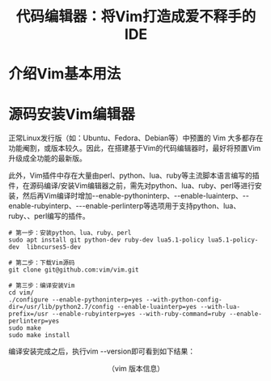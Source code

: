 <h1 align="center">代码编辑器：将Vim打造成爱不释手的IDE</h1>

# 介绍Vim基本用法

# 源码安装Vim编辑器
正常Linux发行版（如：Ubuntu、Fedora、Debian等）中预置的 Vim 大多都存在功能阉割，或版本较久。因此，在搭建基于Vim的代码编辑器时，最好将预置Vim升级成全功能的最新版。

此外，Vim插件中存在大量由perl、python、lua、ruby等主流脚本语言编写的插件，在源码编译/安装Vim编辑器之前，需先对python、lua、ruby、perl等进行安装，然后再Vim编译时增加--enable-pythoninterp、--enable-luainterp、--enable-rubyinterp、---enable-perlinterp等选项用于支持python、lua、ruby、、perl编写的插件。

```
# 第一步：安装python、lua、ruby、perl
sudo apt install git python-dev ruby-dev lua5.1-policy lua5.1-policy-dev  libncurses5-dev

# 第二步：下载Vim源码
git clone git@github.com:vim/vim.git

# 第三步：编译安装Vim
cd vim/
./configure --enable-pythoninterp=yes --with-python-config-dir=/usr/lib/python2.7/config --enable-luainterp=yes --with-lua-prefix=/usr --enable-rubyinterp=yes --with-ruby-command=ruby --enable-perlinterp=yes
sudo make
sudo make install
```

编译安装完成之后，执行vim --version即可看到如下结果：
<div align="center">
<img src="https://github.com/YearMonthDay/vim_foge_ide/blob/main/picture/vim%20version.png" alt=""/><br />
 （vim 版本信息）
</div>

